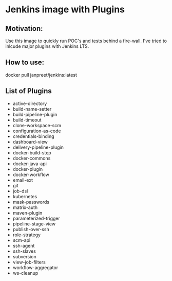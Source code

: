 # Jenkins image with Plugins

## Motivation:

Use this image to quickly run POC's and tests behind a fire-wall. I've tried to inlcude major plugins with Jenkins LTS. 

## How to use:

docker pull janpreet/jenkins:latest

## List of Plugins

- active-directory
- build-name-setter
- build-pipeline-plugin
- build-timeout
- clone-workspace-scm
- configuration-as-code
- credentials-binding
- dashboard-view
- delivery-pipeline-plugin
- docker-build-step
- docker-commons
- docker-java-api
- docker-plugin
- docker-workflow
- email-ext
- git
- job-dsl
- kubernetes
- mask-passwords
- matrix-auth
- maven-plugin
- parameterized-trigger
- pipeline-stage-view
- publish-over-ssh
- role-strategy
- scm-api
- ssh-agent
- ssh-slaves
- subversion
- view-job-filters
- workflow-aggregator
- ws-cleanup